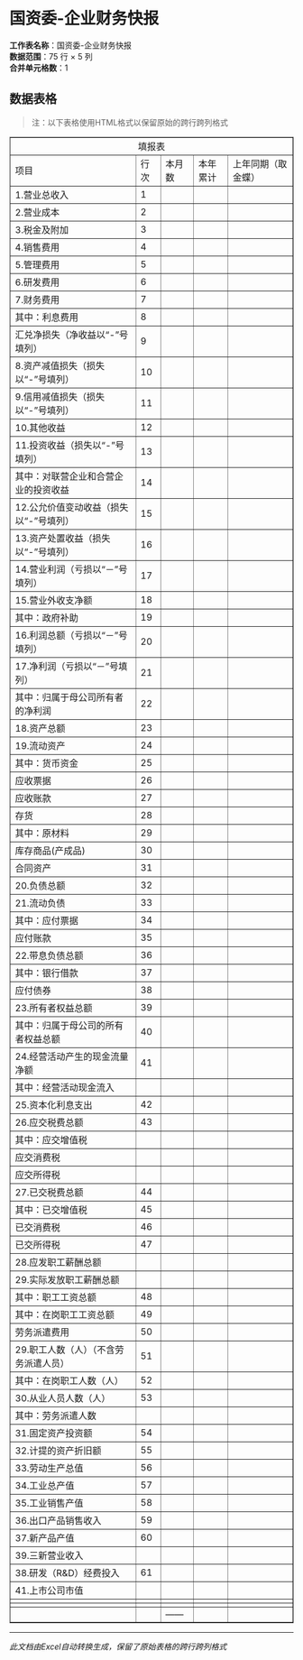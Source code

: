 # 国资委-企业财务快报

**工作表名称**：国资委-企业财务快报  
**数据范围**：75 行 × 5 列  
**合并单元格数**：1  

## 数据表格

> 注：以下表格使用HTML格式以保留原始的跨行跨列格式

<table border="1" cellspacing="0" cellpadding="5" style="border-collapse: collapse;">
  <tr>
    <td colspan="5" style="text-align: center">填报表</td>
  </tr>
  <tr>
    <td>项目</td>
    <td>行次</td>
    <td>本月数</td>
    <td>本年累计</td>
    <td>上年同期（取金蝶）</td>
  </tr>
  <tr>
    <td>1.营业总收入</td>
    <td>1</td>
    <td></td>
    <td></td>
    <td></td>
  </tr>
  <tr>
    <td>2.营业成本</td>
    <td>2</td>
    <td></td>
    <td></td>
    <td></td>
  </tr>
  <tr>
    <td>3.税金及附加</td>
    <td>3</td>
    <td></td>
    <td></td>
    <td></td>
  </tr>
  <tr>
    <td>4.销售费用</td>
    <td>4</td>
    <td></td>
    <td></td>
    <td></td>
  </tr>
  <tr>
    <td>5.管理费用</td>
    <td>5</td>
    <td></td>
    <td></td>
    <td></td>
  </tr>
  <tr>
    <td>6.研发费用</td>
    <td>6</td>
    <td></td>
    <td></td>
    <td></td>
  </tr>
  <tr>
    <td>7.财务费用</td>
    <td>7</td>
    <td></td>
    <td></td>
    <td></td>
  </tr>
  <tr>
    <td>其中：利息费用</td>
    <td>8</td>
    <td></td>
    <td></td>
    <td></td>
  </tr>
  <tr>
    <td>汇兑净损失（净收益以“-”号填列）</td>
    <td>9</td>
    <td></td>
    <td></td>
    <td></td>
  </tr>
  <tr>
    <td>8.资产减值损失（损失以“-”号填列）</td>
    <td>10</td>
    <td></td>
    <td></td>
    <td></td>
  </tr>
  <tr>
    <td>9.信用减值损失（损失以“-”号填列）</td>
    <td>11</td>
    <td></td>
    <td></td>
    <td></td>
  </tr>
  <tr>
    <td>10.其他收益</td>
    <td>12</td>
    <td></td>
    <td></td>
    <td></td>
  </tr>
  <tr>
    <td>11.投资收益（损失以“-”号填列）</td>
    <td>13</td>
    <td></td>
    <td></td>
    <td></td>
  </tr>
  <tr>
    <td>其中：对联营企业和合营企业的投资收益</td>
    <td>14</td>
    <td></td>
    <td></td>
    <td></td>
  </tr>
  <tr>
    <td>12.公允价值变动收益（损失以“-”号填列）</td>
    <td>15</td>
    <td></td>
    <td></td>
    <td></td>
  </tr>
  <tr>
    <td>13.资产处置收益（损失以“-”号填列）</td>
    <td>16</td>
    <td></td>
    <td></td>
    <td></td>
  </tr>
  <tr>
    <td>14.营业利润（亏损以“－”号填列）</td>
    <td>17</td>
    <td></td>
    <td></td>
    <td></td>
  </tr>
  <tr>
    <td>15.营业外收支净额</td>
    <td>18</td>
    <td></td>
    <td></td>
    <td></td>
  </tr>
  <tr>
    <td>其中：政府补助</td>
    <td>19</td>
    <td></td>
    <td></td>
    <td></td>
  </tr>
  <tr>
    <td>16.利润总额（亏损以“－”号填列）</td>
    <td>20</td>
    <td></td>
    <td></td>
    <td></td>
  </tr>
  <tr>
    <td>17.净利润（亏损以“－”号填列）</td>
    <td>21</td>
    <td></td>
    <td></td>
    <td></td>
  </tr>
  <tr>
    <td>其中：归属于母公司所有者的净利润</td>
    <td>22</td>
    <td></td>
    <td></td>
    <td></td>
  </tr>
  <tr>
    <td>18.资产总额</td>
    <td>23</td>
    <td style="text-align: center"></td>
    <td></td>
    <td></td>
  </tr>
  <tr>
    <td>19.流动资产</td>
    <td>24</td>
    <td style="text-align: center"></td>
    <td></td>
    <td></td>
  </tr>
  <tr>
    <td>其中：货币资金</td>
    <td>25</td>
    <td style="text-align: center"></td>
    <td></td>
    <td></td>
  </tr>
  <tr>
    <td>应收票据</td>
    <td>26</td>
    <td style="text-align: center"></td>
    <td></td>
    <td></td>
  </tr>
  <tr>
    <td>应收账款</td>
    <td>27</td>
    <td style="text-align: center"></td>
    <td></td>
    <td></td>
  </tr>
  <tr>
    <td>存货</td>
    <td>28</td>
    <td style="text-align: center"></td>
    <td></td>
    <td></td>
  </tr>
  <tr>
    <td>其中：原材料</td>
    <td>29</td>
    <td style="text-align: center"></td>
    <td></td>
    <td></td>
  </tr>
  <tr>
    <td>库存商品(产成品)</td>
    <td>30</td>
    <td style="text-align: center"></td>
    <td></td>
    <td></td>
  </tr>
  <tr>
    <td>合同资产</td>
    <td>31</td>
    <td style="text-align: center"></td>
    <td></td>
    <td></td>
  </tr>
  <tr>
    <td>20.负债总额</td>
    <td>32</td>
    <td style="text-align: center"></td>
    <td></td>
    <td></td>
  </tr>
  <tr>
    <td>21.流动负债</td>
    <td>33</td>
    <td style="text-align: center"></td>
    <td></td>
    <td></td>
  </tr>
  <tr>
    <td>其中：应付票据</td>
    <td>34</td>
    <td style="text-align: center"></td>
    <td></td>
    <td></td>
  </tr>
  <tr>
    <td>应付账款</td>
    <td>35</td>
    <td style="text-align: center"></td>
    <td></td>
    <td></td>
  </tr>
  <tr>
    <td>22.带息负债总额</td>
    <td>36</td>
    <td style="text-align: center"></td>
    <td></td>
    <td></td>
  </tr>
  <tr>
    <td>其中：银行借款</td>
    <td>37</td>
    <td style="text-align: center"></td>
    <td></td>
    <td></td>
  </tr>
  <tr>
    <td>应付债券</td>
    <td>38</td>
    <td style="text-align: center"></td>
    <td></td>
    <td></td>
  </tr>
  <tr>
    <td>23.所有者权益总额</td>
    <td>39</td>
    <td style="text-align: center"></td>
    <td></td>
    <td></td>
  </tr>
  <tr>
    <td>其中：归属于母公司的所有者权益总额</td>
    <td>40</td>
    <td style="text-align: center"></td>
    <td></td>
    <td></td>
  </tr>
  <tr>
    <td>24.经营活动产生的现金流量净额</td>
    <td>41</td>
    <td></td>
    <td></td>
    <td></td>
  </tr>
  <tr>
    <td>其中：经营活动现金流入</td>
    <td></td>
    <td></td>
    <td></td>
    <td></td>
  </tr>
  <tr>
    <td>25.资本化利息支出</td>
    <td>42</td>
    <td></td>
    <td></td>
    <td></td>
  </tr>
  <tr>
    <td>26.应交税费总额</td>
    <td>43</td>
    <td></td>
    <td></td>
    <td></td>
  </tr>
  <tr>
    <td>其中：应交增值税</td>
    <td></td>
    <td></td>
    <td></td>
    <td></td>
  </tr>
  <tr>
    <td>应交消费税</td>
    <td></td>
    <td></td>
    <td></td>
    <td></td>
  </tr>
  <tr>
    <td>应交所得税</td>
    <td></td>
    <td></td>
    <td></td>
    <td></td>
  </tr>
  <tr>
    <td>27.已交税费总额</td>
    <td>44</td>
    <td></td>
    <td></td>
    <td></td>
  </tr>
  <tr>
    <td>其中：已交增值税</td>
    <td>45</td>
    <td></td>
    <td></td>
    <td></td>
  </tr>
  <tr>
    <td>已交消费税</td>
    <td>46</td>
    <td></td>
    <td></td>
    <td></td>
  </tr>
  <tr>
    <td>已交所得税</td>
    <td>47</td>
    <td></td>
    <td></td>
    <td></td>
  </tr>
  <tr>
    <td>28.应发职工薪酬总额</td>
    <td></td>
    <td></td>
    <td></td>
    <td></td>
  </tr>
  <tr>
    <td>29.实际发放职工薪酬总额</td>
    <td></td>
    <td></td>
    <td></td>
    <td></td>
  </tr>
  <tr>
    <td>其中：职工工资总额</td>
    <td>48</td>
    <td></td>
    <td></td>
    <td></td>
  </tr>
  <tr>
    <td>其中：在岗职工工资总额</td>
    <td>49</td>
    <td></td>
    <td></td>
    <td></td>
  </tr>
  <tr>
    <td>劳务派遣费用</td>
    <td>50</td>
    <td></td>
    <td></td>
    <td></td>
  </tr>
  <tr>
    <td>29.职工人数（人）（不含劳务派遣人员）</td>
    <td>51</td>
    <td></td>
    <td></td>
    <td></td>
  </tr>
  <tr>
    <td>其中：在岗职工人数（人）</td>
    <td>52</td>
    <td></td>
    <td></td>
    <td></td>
  </tr>
  <tr>
    <td>30.从业人员人数（人）</td>
    <td>53</td>
    <td></td>
    <td></td>
    <td></td>
  </tr>
  <tr>
    <td>其中：劳务派遣人数</td>
    <td></td>
    <td></td>
    <td></td>
    <td></td>
  </tr>
  <tr>
    <td>31.固定资产投资额</td>
    <td>54</td>
    <td></td>
    <td></td>
    <td></td>
  </tr>
  <tr>
    <td>32.计提的资产折旧额</td>
    <td>55</td>
    <td></td>
    <td></td>
    <td></td>
  </tr>
  <tr>
    <td>33.劳动生产总值</td>
    <td>56</td>
    <td></td>
    <td></td>
    <td></td>
  </tr>
  <tr>
    <td>34.工业总产值</td>
    <td>57</td>
    <td></td>
    <td></td>
    <td></td>
  </tr>
  <tr>
    <td>35.工业销售产值</td>
    <td>58</td>
    <td></td>
    <td></td>
    <td></td>
  </tr>
  <tr>
    <td>36.出口产品销售收入</td>
    <td>59</td>
    <td></td>
    <td></td>
    <td></td>
  </tr>
  <tr>
    <td>37.新产品产值</td>
    <td>60</td>
    <td></td>
    <td></td>
    <td></td>
  </tr>
  <tr>
    <td>39.三新营业收入</td>
    <td></td>
    <td></td>
    <td></td>
    <td></td>
  </tr>
  <tr>
    <td>38.研发（R&amp;D）经费投入</td>
    <td>61</td>
    <td></td>
    <td></td>
    <td></td>
  </tr>
  <tr>
    <td>41.上市公司市值</td>
    <td></td>
    <td></td>
    <td></td>
    <td></td>
  </tr>
  <tr>
    <td></td>
    <td></td>
    <td></td>
    <td></td>
    <td></td>
  </tr>
  <tr>
    <td></td>
    <td></td>
    <td></td>
    <td></td>
    <td></td>
  </tr>
  <tr>
    <td></td>
    <td></td>
    <td>——</td>
    <td></td>
    <td></td>
  </tr>
</table>

---

*此文档由Excel自动转换生成，保留了原始表格的跨行跨列格式*